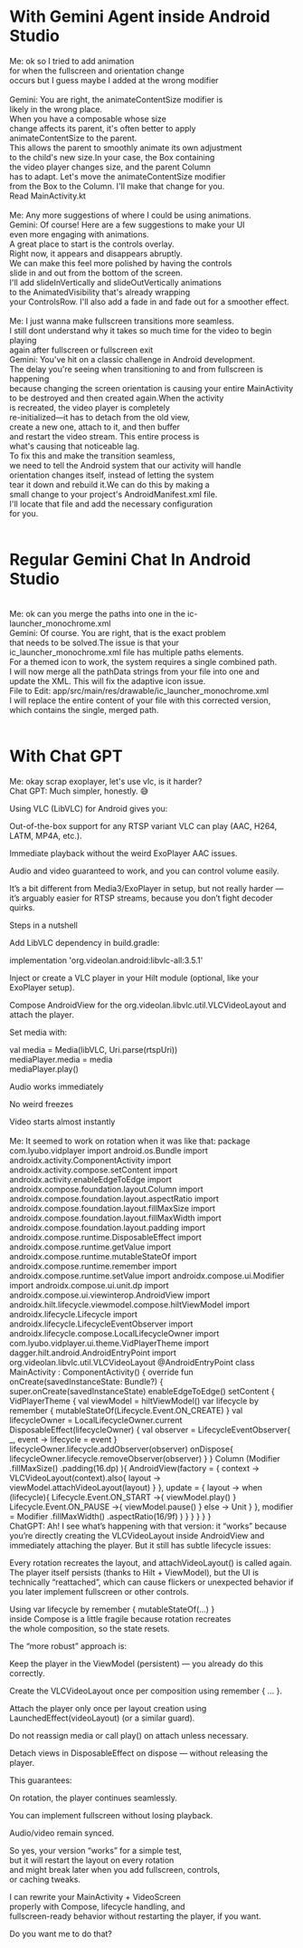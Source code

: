 <h1>With Gemini Agent inside Android Studio</h1>
Me: ok so I tried to add animation <br/>
for when the fullscreen and orientation change <br/>
occurs but I guess maybe I added at the wrong modifier<br/>
<br/>
Gemini: You are right, the animateContentSize modifier is <br/>
likely in the wrong place.<br/>
When you have a composable whose size <br/>
change affects its parent, it's often better to apply <br/>
animateContentSize to the parent. <br/>
This allows the parent to smoothly animate its own adjustment<br/>
to the child's new size.In your case, the Box containing <br/>
the video player changes size, and the parent Column <br/>
has to adapt. Let's move the animateContentSize modifier <br/>
from the Box to the Column. I'll make that change for you.<br/>
Read MainActivity.kt<br/>
<br/>
Me: Any more suggestions of where I could be using animations.<br/>
Gemini: Of course! Here are a few suggestions to make your UI <br/>
even more engaging with animations.<br/>
A great place to start is the controls overlay. <br/>
Right now, it appears and disappears abruptly. <br/>
We can make this feel more polished by having the controls <br/>
slide in and out from the bottom of the screen.<br/>
I'll add slideInVertically and slideOutVertically animations <br/>
to the AnimatedVisibility that's already wrapping <br/>
your ControlsRow. I'll also add a fade in and fade out for a smoother effect.<br/>
<br/>
Me: I just wanna make fullscreen transitions more seamless.<br/>
I still dont understand why it takes so much time for the video to begin playing <br/>
again after fullscreen or fullscreen exit<br/>
Gemini: You've hit on a classic challenge in Android development. <br/>
The delay you're seeing when transitioning to and from fullscreen is happening <br/>
because changing the screen orientation is causing your entire MainActivity <br/>
to be destroyed and then created again.When the activity <br/>
is recreated, the video player is completely <br/>
re-initialized—it has to detach from the old view, <br/>
create a new one, attach to it, and then buffer <br/>
and restart the video stream. This entire process is <br/>
what's causing that noticeable lag.<br/>
To fix this and make the transition seamless, <br/>
we need to tell the Android system that our activity will handle <br/>
orientation changes itself, instead of letting the system <br/>
tear it down and rebuild it.We can do this by making a <br/>
small change to your project's AndroidManifest.xml file. <br/>
I'll locate that file and add the necessary configuration<br/> 
for you.<br/>
<br/>
<h1>Regular Gemini Chat In Android Studio</h1>
<br/>
Me: ok can you merge the paths into one in the ic-launcher_monochrome.xml
<br/>
Gemini: Of course. You are right, that is the exact problem<br/>
that needs to be solved.The issue is that your <br/>
ic_launcher_monochrome.xml file has multiple paths elements. <br/>
For a themed icon to work, the system requires a single combined path.<br/>
I will now merge all the pathData strings from your file into one and <br/>
update the XML. This will fix the adaptive icon issue.<br/>
File to Edit: app/src/main/res/drawable/ic_launcher_monochrome.xml<br/>
I will replace the entire content of your file with this corrected version, <br/>
which contains the single, merged path. <br/> <br/>
<h1>With Chat GPT</h1>
Me: okay scrap exoplayer, let's use vlc, is it harder?<br/>
Chat GPT: Much simpler, honestly. 😅 <br/>

Using VLC (LibVLC) for Android gives you:<br/>

Out-of-the-box support for any RTSP variant VLC can play (AAC, H264, LATM, MP4A, etc.).<br/>

Immediate playback without the weird ExoPlayer AAC issues.<br/>

Audio and video guaranteed to work, and you can control volume easily.<br/>

It’s a bit different from Media3/ExoPlayer in setup, but not really harder — it’s arguably easier for RTSP streams, because you don’t fight decoder quirks.<br/>

Steps in a nutshell<br/>

Add LibVLC dependency in build.gradle:<br/>

implementation 'org.videolan.android:libvlc-all:3.5.1'<br/>


Inject or create a VLC player in your Hilt module (optional, like your ExoPlayer setup).<br/>

Compose AndroidView for the org.videolan.libvlc.util.VLCVideoLayout and attach the player.<br/>

Set media with:<br/>

val media = Media(libVLC, Uri.parse(rtspUri))<br/>
mediaPlayer.media = media<br/>
mediaPlayer.play()<br/>


Audio works immediately<br/>

No weird freezes<br/>

Video starts almost instantly<br/><br/>
Me: It seemed to work on rotation when it was like that: package com.lyubo.vidplayer import android.os.Bundle import androidx.activity.ComponentActivity import androidx.activity.compose.setContent import androidx.activity.enableEdgeToEdge import androidx.compose.foundation.layout.Column import androidx.compose.foundation.layout.aspectRatio import androidx.compose.foundation.layout.fillMaxSize import androidx.compose.foundation.layout.fillMaxWidth import androidx.compose.foundation.layout.padding import androidx.compose.runtime.DisposableEffect import androidx.compose.runtime.getValue import androidx.compose.runtime.mutableStateOf import androidx.compose.runtime.remember import androidx.compose.runtime.setValue import androidx.compose.ui.Modifier import androidx.compose.ui.unit.dp import androidx.compose.ui.viewinterop.AndroidView import androidx.hilt.lifecycle.viewmodel.compose.hiltViewModel import androidx.lifecycle.Lifecycle import androidx.lifecycle.LifecycleEventObserver import androidx.lifecycle.compose.LocalLifecycleOwner import com.lyubo.vidplayer.ui.theme.VidPlayerTheme import dagger.hilt.android.AndroidEntryPoint import org.videolan.libvlc.util.VLCVideoLayout @AndroidEntryPoint class MainActivity : ComponentActivity() { override fun onCreate(savedInstanceState: Bundle?) { super.onCreate(savedInstanceState) enableEdgeToEdge() setContent { VidPlayerTheme { val viewModel = hiltViewModel<RTSPViewModel>() var lifecycle by remember { mutableStateOf(Lifecycle.Event.ON_CREATE) } val lifecycleOwner = LocalLifecycleOwner.current DisposableEffect(lifecycleOwner) { val observer = LifecycleEventObserver{ _, event -> lifecycle = event } lifecycleOwner.lifecycle.addObserver(observer) onDispose{ lifecycleOwner.lifecycle.removeObserver(observer) } } Column (Modifier .fillMaxSize() .padding(16.dp) ){ AndroidView(factory = { context -> VLCVideoLayout(context).also{ layout -> viewModel.attachVideoLayout(layout) } }, update = { layout -> when (lifecycle){ Lifecycle.Event.ON_START ->{ viewModel.play() } Lifecycle.Event.ON_PAUSE ->{ viewModel.pause() } else -> Unit } }, modifier = Modifier .fillMaxWidth() .aspectRatio(16/9f) ) } } } } }<br/>
ChatGPT: Ah! I see what’s happening with that version: it “works” because you’re directly creating the VLCVideoLayout inside AndroidView and immediately attaching the player. But it still has subtle lifecycle issues:

Every rotation recreates the layout, and attachVideoLayout() is called again. The player itself persists (thanks to Hilt + ViewModel), but the UI is technically “reattached”, which can cause flickers or unexpected behavior if you later implement fullscreen or other controls.<br/>

Using var lifecycle by remember { mutableStateOf(...) } <br/>
inside Compose is a little fragile because rotation recreates<br/>
the whole composition, so the state resets.<br/>

The “more robust” approach is:<br/>

Keep the player in the ViewModel (persistent) — you already do this correctly.<br/>

Create the VLCVideoLayout once per composition using remember { ... }.<br/>

Attach the player only once per layout creation using LaunchedEffect(videoLayout) (or a similar guard).<br/>

Do not reassign media or call play() on attach unless necessary.<br/>

Detach views in DisposableEffect on dispose — without releasing the player.<br/>

This guarantees:<br/>

On rotation, the player continues seamlessly.<br/>

You can implement fullscreen without losing playback.<br/>

Audio/video remain synced.<br/>

So yes, your version “works” for a simple test, <br/>
but it will restart the layout on every rotation <br/>
and might break later when you add fullscreen, controls, <br/>
or caching tweaks.<br/>

I can rewrite your MainActivity + VideoScreen <br/>
properly with Compose, lifecycle handling, and <br/>
fullscreen-ready behavior without restarting the player, if you want.<br/>

Do you want me to do that?<br/><br/>
